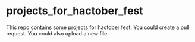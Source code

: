 # projects_for_hactober_fest
This repo contains some projects for hactober fest. You could create a pull request.
You could also upload a new file.
